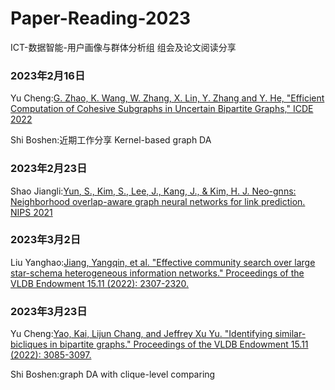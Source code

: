 # Paper-Reading-2023

ICT-数据智能-用户画像与群体分析组 
组会及论文阅读分享

### 2023年2月16日

Yu Cheng:[G. Zhao, K. Wang, W. Zhang, X. Lin, Y. Zhang and Y. He, "Efficient Computation of Cohesive Subgraphs in Uncertain Bipartite Graphs," ICDE 2022](https://ieeexplore.ieee.org/document/9835406)

Shi Boshen:近期工作分享 Kernel-based graph DA

### 2023年2月23日

Shao Jiangli:[Yun, S., Kim, S., Lee, J., Kang, J., & Kim, H. J. Neo-gnns: Neighborhood overlap-aware graph neural networks for link prediction. NIPS 2021](https://proceedings.neurips.cc/paper/2021/hash/71ddb91e8fa0541e426a54e538075a5a-Abstract.html)

### 2023年3月2日

Liu Yanghao:[Jiang, Yangqin, et al. "Effective community search over large star-schema heterogeneous information networks." Proceedings of the VLDB Endowment 15.11 (2022): 2307-2320.](https://dl.acm.org/doi/abs/10.14778/3551793.3551795)

### 2023年3月23日

Yu Cheng:[Yao, Kai, Lijun Chang, and Jeffrey Xu Yu. "Identifying similar-bicliques in bipartite graphs." Proceedings of the VLDB Endowment 15.11 (2022): 3085-3097.](https://dl.acm.org/doi/abs/10.14778/3551793.3551854)

Shi Boshen:graph DA with clique-level comparing
